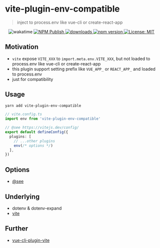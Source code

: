 # vite-plugin-env-compatible

> inject to process.env like vue-cli or create-react-app

<p align="center">
  <img alt="wakatime" src="https://wakatime.com/badge/github/IndexXuan/vite-plugin-env-compatible.svg" />
  <a href="https://github.com/IndexXuan/vite-plugin-env-compatible/actions/workflows/npm-publish.yml">
   <img alt="NPM Publish" src="https://github.com/IndexXuan/vite-plugin-env-compatible/actions/workflows/npm-publish.yml/badge.svg" style="max-width:100%;">
  </a>
  <a href="https://www.npmjs.com/package/vite-plugin-env-compatible" rel="nofollow">
    <img alt="downloads" src="https://img.shields.io/npm/dt/vite-plugin-env-compatible.svg">
  </a>
  <a href="https://www.npmjs.com/package/vite-plugin-env-compatible" rel="nofollow">
    <img alt="npm version" src="https://img.shields.io/npm/v/vite-plugin-env-compatible.svg" style="max-width:100%;">
  </a>
  <a href="https://github.com/IndexXuan/vite-plugin-env-compatible/blob/main/LICENSE">
    <img alt="License: MIT" src="https://img.shields.io/badge/License-MIT-yellow.svg" style="max-width:100%;">
  </a>
</p>

## Motivation
- `vite` expose `VITE_XXX` to `import.meta.env.VITE_XXX`, but not loaded to process.env like vue-cli or create-react-app
- this plugin support setting prefix like `VUE_APP_` or `REACT_APP_` and loaded to process.env
- just for compatibility

## Usage
```sh
yarn add vite-plugin-env-compatible
```

```ts
// vite.config.ts
import env from 'vite-plugin-env-compatible'

// @see https://vitejs.dev/config/
export default defineConfig({
  plugins: [
    // ...other plugins
    env(/* options */)
  ],
})
```

## Options
- [@see](https://github.com/IndexXuan/vite-plugin-env-compatible/blob/main/src/lib/options.ts)

## Underlying
- dotenv & dotenv-expand
- [vite](https://github.com/vitejs/vite/blob/27785f7fcc5b45987b5f0bf308137ddbdd9f79ea/packages/vite/src/node/config.ts#L791)


## Further
- [vue-cli-plugin-vite](https://github.com/IndexXuan/vue-cli-plugin-vite)
